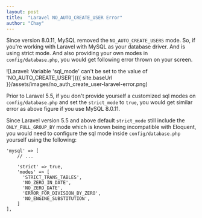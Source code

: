 ```yaml
---
layout: post
title:  "Laravel NO_AUTO_CREATE_USER Error"
author: "Chay"
---
```


Since version 8.0.11, MySQL removed the `NO_AUTO_CREATE_USERS` mode. So, if you're working with Laravel with MySQL as
your database driver. And is using strict mode. And also providing your own modes in `config/database.php`,
you would get following error thrown on your screen.

![Laravel: Variable 'sql_mode' can't be set to the value of 'NO_AUTO_CREATE_USER']({{ site.baseUrl }}/assets/images/no_auth_create_user-laravel-error.png)

Prior to Laravel 5.5, if you don't provide yourself a customized sql modes on `config/database.php` and set the `strict_mode` to `true`,
you would get similar error as above figure if you use MySQL 8.0.11.

Since Laravel version 5.5 and above default `strict_mode` still include the `ONLY_FULL_GROUP_BY` mode which is known being incompatible 
with Eloquent, you would need to configure the sql mode inside `config/database.php` yourself using the following:

````
'mysql' => [
    // ...
    
    'strict' => true,
    'modes' => [
      'STRICT_TRANS_TABLES',
      'NO_ZERO_IN_DATE',
      'NO_ZERO_DATE',
      'ERROR_FOR_DIVISION_BY_ZERO',
      'NO_ENGINE_SUBSTITUTION',
    ]
],
````
